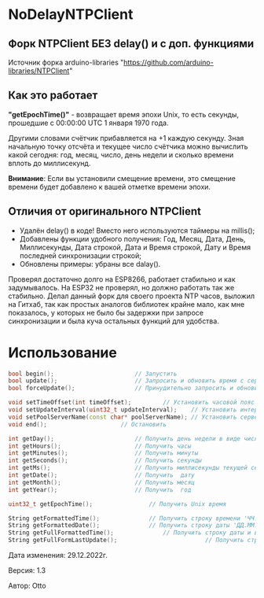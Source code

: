 # NoDelayNTPClient
## Форк NTPClient БЕЗ delay() и с доп. функциями
Источник форка arduino-libraries "https://github.com/arduino-libraries/NTPClient"


## Как это работает
**"getEpochTime()"** - возвращает время эпохи Unix, то есть секунды, прошедшие с 00:00:00 UTC 1 января 1970 года. 

Другими словами счётчик прибавляется на +1 каждую секунду. Зная начальную точку отсчёта и текущее число счётчика можно вычислить
какой сегодня: год, месяц, число, день недели и сколько времени вплоть до миллисекунд.

**Внимание**: Если вы установили смещение времени, это смещение времени будет добавлено к вашей отметке времени эпохи.

## Отличия от оригинального NTPClient
- Удалён delay() в коде! Вместо него используются таймеры на millis();
- Добавлены функции удобного получения: Год, Месяц, Дата, День, Миллисекунды, Дата строкой, Дата и Время строкой, Дату и Время последней синхронизации строкой;
- Обновлены примеры: убраны все dalay().

Проверял достаточно долго на ESP8266, работает стабильно и как задумывалось. На ESP32 не проверял, но должно работать так же стабильно.
Делал данный форк для своего проекта NTP часов, выложил на Гитхаб, так как простых аналогов библиотек крайне мало, как мне показалось,
у которых не было бы задержки при запросе синхронизации и была куча остальных функций для удобства.

# Использование
```cpp
bool begin();						// Запустить
bool update();						// Запросить и обновить время с сервера (если настал период обновления)
bool forceUpdate();					// Принудительно запросить и обновить время с сервера

void setTimeOffset(int timeOffset);			// Установить часовой пояс "в секундах"
void setUpdateInterval(uint32_t updateInterval);	// Установить интервал обновления "в миллисекундах"
void setPoolServerName(const char* poolServerName);	// Установить сервер обновления (по умолчанию: ru.pool.ntp.org)
void end();						// Остановить

int getDay();						// Получить день недели в виде числа (0 - ВС; 1 - ПН; 2 - ВТ; 3 - СР; 4 - ЧТ; 5 - ПТ; 6 - СБ)
int getHours();						// Получить часы
int getMinutes();					// Получить минуты
int getSeconds();					// Получить секунды
int getMs();						// Получить миллисекунды текущей секунды
int getDate();						// Получить  дату
int getMonth();						// Получить месяц
int getYear();						// Получить  год

uint32_t getEpochTime();				// Получить Unix время

String getFormattedTime();				// Получить строку времени 'ЧЧ:ММ:СС'
String getFormattedDate();				// Получить строку даты 'ДД.ММ.ГГГГ'
String getFullFormattedTime();				// Получить строку даты и времени 'ДД:ММ:ГГГГ ЧЧ:ММ:СС'
String getFullFormLastUpdate();                         // Получить строку дату и время последней успешной синхронизации (всегда возвращает дату и время последней синхронизации)

```

  Дата изменения: 29.12.2022г.
  
  Версия: 1.3
  
  Автор: Otto
